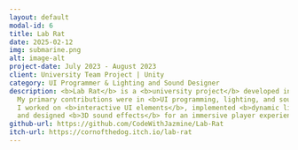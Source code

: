 ```yaml
---
layout: default
modal-id: 6
title: Lab Rat
date: 2025-02-12
img: submarine.png
alt: image-alt
project-date: July 2023 - August 2023
client: University Team Project | Unity
category: UI Programmer & Lighting and Sound Designer
description: <b>Lab Rat</b> is a <b>university project</b> developed in <b>Unity 3D</b> as part of Team Regal Krakens.
  My primary contributions were in <b>UI programming, lighting, and sound design</b>.
  I worked on <b>interactive UI elements</b>, implemented <b>dynamic lighting</b> to enhance atmosphere, 
  and designed <b>3D sound effects</b> for an immersive player experience.
github-url: https://github.com/CodeWithJazmine/Lab-Rat
itch-url: https://cornofthedog.itch.io/lab-rat
---
```

